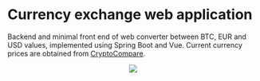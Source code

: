 # Currency exchange web application

Backend and minimal front end of web converter between BTC, EUR and USD values, implemented using Spring Boot and Vue.
Current currency prices are obtained from <a href="https://min-api.cryptocompare.com/documentation">CryptoCompare</a>.

<p align="center">
   <img src="https://github.com/nicholasala/CurrencyExchange/blob/master/img.png">
</p>
